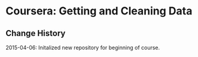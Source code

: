 # Coursera: Getting and Cleaning Data

## Change History
2015-04-06: Initalized new repository for beginning of course.
